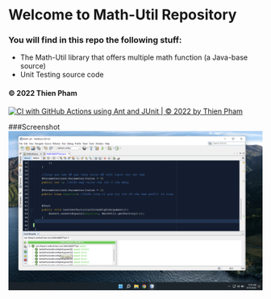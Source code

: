 # Welcome to Math-Util Repository
### You will find in this repo the following stuff: 
* The Math-Util library that offers multiple math function (a Java-base source)
* Unit Testing source code
#### © 2022 Thien Pham

[![CI with GitHub Actions using Ant and JUnit | © 2022 by Thien Pham](https://github.com/RectorPh/gitDemo/actions/workflows/ci-junit.yml/badge.svg)](https://github.com/RectorPh/gitDemo/actions/workflows/ci-junit.yml)

###Screenshot
![DDT CI](https://github.com/RectorPh/gitDemo/blob/main/images/DDTTest.png)
